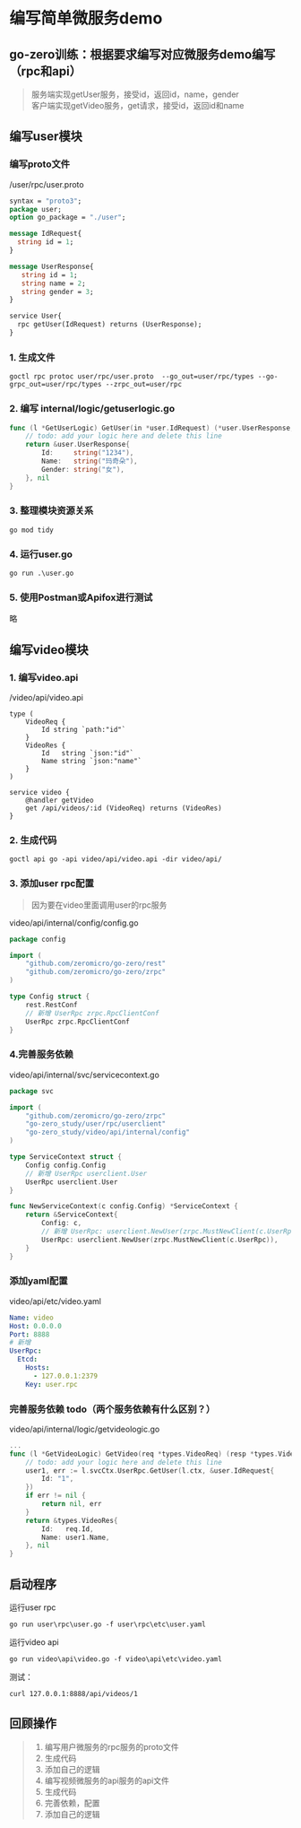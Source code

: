 # 编写简单微服务demo
## go-zero训练：根据要求编写对应微服务demo编写（rpc和api）
> 服务端实现getUser服务，接受id，返回id，name，gender  
> 客户端实现getVideo服务，get请求，接受id，返回id和name
## 编写user模块
### 编写proto文件
/user/rpc/user.proto
```protobuf
syntax = "proto3";
package user;
option go_package = "./user";

message IdRequest{
  string id = 1;
}

message UserResponse{
   string id = 1;
   string name = 2;
   string gender = 3;
}

service User{
  rpc getUser(IdRequest) returns (UserResponse);
}
```
### 1. 生成文件
```shell
goctl rpc protoc user/rpc/user.proto  --go_out=user/rpc/types --go-grpc_out=user/rpc/types --zrpc_out=user/rpc
```
### 2. 编写 internal/logic/getuserlogic.go
```go
func (l *GetUserLogic) GetUser(in *user.IdRequest) (*user.UserResponse, error) {
	// todo: add your logic here and delete this line
	return &user.UserResponse{
		Id:     string("1234"),
		Name:   string("玛奇朵"),
		Gender: string("女"),
	}, nil
}
```
### 3. 整理模块资源关系
```shell
go mod tidy
```
### 4. 运行user.go
```shell
go run .\user.go
```
### 5. 使用Postman或Apifox进行测试
略
## 编写video模块
### 1. 编写video.api
/video/api/video.api
```api
type (
	VideoReq {
		Id string `path:"id"`
	}
	VideoRes {
		Id   string `json:"id"`
		Name string `json:"name"`
	}
)

service video {
	@handler getVideo
	get /api/videos/:id (VideoReq) returns (VideoRes)
}
```
### 2. 生成代码
```shell
goctl api go -api video/api/video.api -dir video/api/
```
### 3. 添加user rpc配置
> 因为要在video里面调用user的rpc服务

video/api/internal/config/config.go

```go
package config

import (
	"github.com/zeromicro/go-zero/rest"
	"github.com/zeromicro/go-zero/zrpc"
)

type Config struct {
	rest.RestConf
	// 新增 UserRpc zrpc.RpcClientConf
	UserRpc zrpc.RpcClientConf
}
```
### 4.完善服务依赖
video/api/internal/svc/servicecontext.go
```go
package svc

import (
	"github.com/zeromicro/go-zero/zrpc"
	"go-zero_study/user/rpc/userclient"
	"go-zero_study/video/api/internal/config"
)

type ServiceContext struct {
	Config config.Config
	// 新增 UserRpc userclient.User
	UserRpc userclient.User
}

func NewServiceContext(c config.Config) *ServiceContext {
	return &ServiceContext{
		Config: c,
		// 新增 UserRpc: userclient.NewUser(zrpc.MustNewClient(c.UserRpc)),
		UserRpc: userclient.NewUser(zrpc.MustNewClient(c.UserRpc)),
	}
}
```
### 添加yaml配置
video/api/etc/video.yaml
```yaml
Name: video
Host: 0.0.0.0
Port: 8888
# 新增
UserRpc:
  Etcd:
    Hosts:
      - 127.0.0.1:2379
    Key: user.rpc
```
### 完善服务依赖 todo（两个服务依赖有什么区别？）
video/api/internal/logic/getvideologic.go
```go
...
func (l *GetVideoLogic) GetVideo(req *types.VideoReq) (resp *types.VideoRes, err error) {
	// todo: add your logic here and delete this line
	user1, err := l.svcCtx.UserRpc.GetUser(l.ctx, &user.IdRequest{
		Id: "1",
	})
	if err != nil {
		return nil, err
	}
	return &types.VideoRes{
		Id:   req.Id,
		Name: user1.Name,
	}, nil
}
```
## 启动程序
运行user rpc
```shell
go run user\rpc\user.go -f user\rpc\etc\user.yaml
```
运行video api
```shell
go run video\api\video.go -f video\api\etc\video.yaml
```
测试：
```shell
curl 127.0.0.1:8888/api/videos/1
```
## 回顾操作
> 1. 编写用户微服务的rpc服务的proto文件  
> 2. 生成代码  
> 3. 添加自己的逻辑  
> 4. 编写视频微服务的api服务的api文件  
> 5. 生成代码  
> 6. 完善依赖，配置  
> 7. 添加自己的逻辑  
